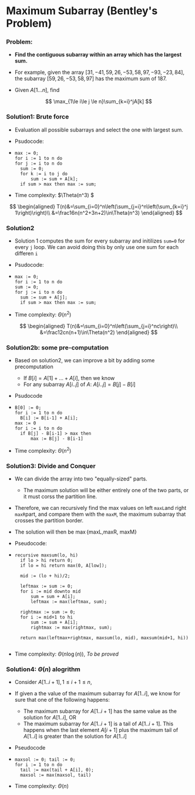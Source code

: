 # Maximum Subarray (Bentley's Problem)

### Problem:

- **Find the contiguous subarray within an array which has the largest sum.** 

- For example, given the array $[31,-41,59,26,-53,58,97,-93,-23,84]$, the subarray $[59,26,-53,58,97]$ has the maximum sum of 187.

- Given $A[1…n]$, find ​

  
$$
  \max_{1\le i\le j \le n}\sum_{k=i}^jA[k]
$$



### Solution1: Brute force

- Evaluation all possible subarrays and select the one with largest sum.
- Psudocode:
- ```pseudocode
  max := 0;
  for i := 1 to n do
  for j := i to n do
  	sum := 0;
  	for k := i to j do 
  		sum := sum + A[k];
  	if sum > max then max := sum;
  ```


- Time complexity: $\Theta(n^3) $

$$
\begin{aligned}
T(n)&=\sum_{i=0}^n\left(\sum_{j=i}^n\left(\sum_{k=i}^j 1\right)\right)\\
&=\frac16n(n^2+3n+2)\in\Theta(n^3)
\end{aligned}
$$

### Solution2

- Solution 1 computes the sum for every subarray and initilizes `sum=0` for every `j` loop. We can avoid doing this by only use one sum for each differen `i`
- Psudocode:
- ```pseudocode
  max := 0;
  for i := 1 to n do
  sum := 0;
  for j := i to n do
  	sum := sum + A[j];
  	if sum > max then max := sum;
  ```



- Time complexity: $\Theta(n^2)​$

$$
\begin{aligned}
T(n)&=\sum_{i=0}^n\left(\sum_{j=i}^nc\right)\\
&=\frac12cn(n+1)\in\Theta(n^2)
\end{aligned}
$$

### Solution2b: some pre-computation

- Based on solution2, we can improve a bit by adding some precomputation
  - If $B[i]=A[1]+\dots+A[i]$, then we know
  - For any subarray $A[i..j]$ of $A$: $A[i..j]=B[j]-B[i]$

- Psudocode

- ```pseudocode
  B[0] := 0;
  for i := 1 to n do
  	B[i] := B[i-1] + A[i];
  max := 0 
  for i := i to n do
  	if B[j] - B[i-1] > max then
  		max := B[j] - B[i-1]
  ```

- Time complexity: $\Theta(n^2)$



### Solution3: Divide and Conquer

- We can divide the array into two "equally-sized" parts.
  - The maximum solution will be either entirely one of the two parts, or it must corss the partition line.
- Therefore, we can recursively find the max values on left `maxL`and right `maxR`part, and compare them with the `maxM`, the maximum subarray that crosses the partition border.
- The solution will then be $\max\{\text{maxL,maxR, maxM}\}$ 

- Pseudocode:

- ```pseudocode
  recursive maxsum(lo, hi)
  	if lo > hi return 0;
  	if lo = hi return max(0, A[low]);
  	
  	mid := (lo + hi)/2;
  	
  	leftmax := sum := 0;
  	for i := mid downto mid
  		sum = sum + A[i];
  		leftmax := max(leftmax, sum);
  	
  	rightmax := sum := 0;
  	for i := mid+1 to hi
  		sum := sum + A[i];
  		rightmax := max(rightmax, sum);
  		
  	return max(leftmax+rightmax, maxsum(lo, mid), maxsum(mid+1, hi))
  	
  ```

- Time complexity: $\Theta(n\log(n))​$, *To be proved*



### Solution4: $\Theta(n)$ alogrithm

- Consider $A[1..i+1],1\le i+1\le n​$, 
- If given a the value of the maximum subarray for $A[1..i]​$, we know for sure that one of the following happens:
  - The maximum subarray for $A[1..i+1]$ has the same value as the solution for  $A[1..i ]$, OR
  - The maximum subarray for $A[1..i+1]$ is a tail of $A[1..i+1]$. This happens when the last element $A[i+1]$ plus the maximum tail of $A[1..i]$ is greater than the solution for $A[1..i ]$

- Pseudocode

- ```pseudocode
  maxsol := 0; tail := 0;
  for i := 1 to n do
  	tail := max(tail + A[i], 0);
  	maxsol := max(maxsol, tail)
  ```

- Time complexity: $\Theta(n)$



